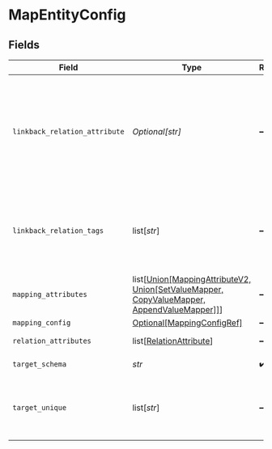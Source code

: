 # MapEntityConfig


## Fields

| Field                                                                                                                                                 | Type                                                                                                                                                  | Required                                                                                                                                              | Description                                                                                                                                           |
| ----------------------------------------------------------------------------------------------------------------------------------------------------- | ----------------------------------------------------------------------------------------------------------------------------------------------------- | ----------------------------------------------------------------------------------------------------------------------------------------------------- | ----------------------------------------------------------------------------------------------------------------------------------------------------- |
| `linkback_relation_attribute`                                                                                                                         | *Optional[str]*                                                                                                                                       | :heavy_minus_sign:                                                                                                                                    | Relation attribute on the main entity where the target entity will be linked. Set to false to disable linkback<br/>                                   |
| `linkback_relation_tags`                                                                                                                              | list[*str*]                                                                                                                                           | :heavy_minus_sign:                                                                                                                                    | Relation tags (labels) to include in main entity linkback relation attribute                                                                          |
| `mapping_attributes`                                                                                                                                  | list[[Union[MappingAttributeV2, Union[SetValueMapper, CopyValueMapper, AppendValueMapper]]](../../models/shared/mapentityconfigmappingattributes.md)] | :heavy_minus_sign:                                                                                                                                    | Attribute mappings                                                                                                                                    |
| `mapping_config`                                                                                                                                      | [Optional[MappingConfigRef]](../../models/shared/mappingconfigref.md)                                                                                 | :heavy_minus_sign:                                                                                                                                    | N/A                                                                                                                                                   |
| `relation_attributes`                                                                                                                                 | list[[RelationAttribute](../../models/shared/relationattribute.md)]                                                                                   | :heavy_minus_sign:                                                                                                                                    | Relation mappings                                                                                                                                     |
| `target_schema`                                                                                                                                       | *str*                                                                                                                                                 | :heavy_check_mark:                                                                                                                                    | Schema of target entity                                                                                                                               |
| `target_unique`                                                                                                                                       | list[*str*]                                                                                                                                           | :heavy_minus_sign:                                                                                                                                    | Unique key for target entity (see upsertEntity of Entity API)                                                                                         |